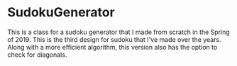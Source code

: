 # SudokuGenerator
 
This is a class for a sudoku generator that I made from scratch in the Spring of 2019. This is the third design for sudoku that I've made over the years. Along with a more efficient algorithm, this version also has the option to check for diagonals.
